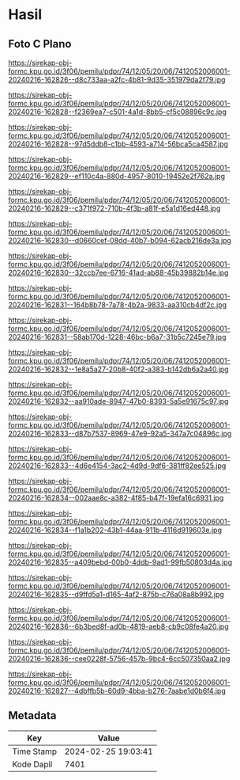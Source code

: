 # Hasil

## Foto C Plano

https://sirekap-obj-formc.kpu.go.id/3f06/pemilu/pdpr/74/12/05/20/06/7412052006001-20240216-162826--d8c733aa-a2fc-4b81-9d35-351979da2f79.jpg

https://sirekap-obj-formc.kpu.go.id/3f06/pemilu/pdpr/74/12/05/20/06/7412052006001-20240216-162828--f2369ea7-c501-4a1d-8bb5-cf5c08896c9c.jpg

https://sirekap-obj-formc.kpu.go.id/3f06/pemilu/pdpr/74/12/05/20/06/7412052006001-20240216-162828--97d5ddb8-c1bb-4593-a714-56bca5ca4587.jpg

https://sirekap-obj-formc.kpu.go.id/3f06/pemilu/pdpr/74/12/05/20/06/7412052006001-20240216-162829--ef110c4a-880d-4957-8010-19452e2f762a.jpg

https://sirekap-obj-formc.kpu.go.id/3f06/pemilu/pdpr/74/12/05/20/06/7412052006001-20240216-162829--c371f972-710b-4f3b-a81f-e5a1d16ed448.jpg

https://sirekap-obj-formc.kpu.go.id/3f06/pemilu/pdpr/74/12/05/20/06/7412052006001-20240216-162830--d0660cef-08dd-40b7-b094-62acb216de3a.jpg

https://sirekap-obj-formc.kpu.go.id/3f06/pemilu/pdpr/74/12/05/20/06/7412052006001-20240216-162830--32ccb7ee-6716-41ad-ab88-45b39882b14e.jpg

https://sirekap-obj-formc.kpu.go.id/3f06/pemilu/pdpr/74/12/05/20/06/7412052006001-20240216-162831--164b8b78-7a78-4b2a-9833-aa310cb4df2c.jpg

https://sirekap-obj-formc.kpu.go.id/3f06/pemilu/pdpr/74/12/05/20/06/7412052006001-20240216-162831--58ab170d-1228-46bc-b6a7-31b5c7245e79.jpg

https://sirekap-obj-formc.kpu.go.id/3f06/pemilu/pdpr/74/12/05/20/06/7412052006001-20240216-162832--1e8a5a27-20b8-40f2-a383-b142db6a2a40.jpg

https://sirekap-obj-formc.kpu.go.id/3f06/pemilu/pdpr/74/12/05/20/06/7412052006001-20240216-162832--aa910ade-8947-47b0-8393-5a5e91675c97.jpg

https://sirekap-obj-formc.kpu.go.id/3f06/pemilu/pdpr/74/12/05/20/06/7412052006001-20240216-162833--d87b7537-8969-47e9-92a5-347a7c04896c.jpg

https://sirekap-obj-formc.kpu.go.id/3f06/pemilu/pdpr/74/12/05/20/06/7412052006001-20240216-162833--4d6e4154-3ac2-4d9d-9df6-381ff82ee525.jpg

https://sirekap-obj-formc.kpu.go.id/3f06/pemilu/pdpr/74/12/05/20/06/7412052006001-20240216-162834--002aae8c-a382-4f85-b47f-19efa16c6931.jpg

https://sirekap-obj-formc.kpu.go.id/3f06/pemilu/pdpr/74/12/05/20/06/7412052006001-20240216-162834--f1a1b202-43b1-44aa-911b-4116d919603e.jpg

https://sirekap-obj-formc.kpu.go.id/3f06/pemilu/pdpr/74/12/05/20/06/7412052006001-20240216-162835--a409bebd-00b0-4ddb-9ad1-99fb50803d4a.jpg

https://sirekap-obj-formc.kpu.go.id/3f06/pemilu/pdpr/74/12/05/20/06/7412052006001-20240216-162835--d9ffd5a1-d165-4af2-875b-c76a08a8b992.jpg

https://sirekap-obj-formc.kpu.go.id/3f06/pemilu/pdpr/74/12/05/20/06/7412052006001-20240216-162836--6b3bed8f-ad0b-4819-aeb8-cb9c08fe4a20.jpg

https://sirekap-obj-formc.kpu.go.id/3f06/pemilu/pdpr/74/12/05/20/06/7412052006001-20240216-162836--cee0228f-5756-457b-9bc4-6cc507350aa2.jpg

https://sirekap-obj-formc.kpu.go.id/3f06/pemilu/pdpr/74/12/05/20/06/7412052006001-20240216-162827--4dbffb5b-60d9-4bba-b276-7aabe1d0b6f4.jpg


## Metadata

| Key        | Value               |
| ---------- | ------------------- |
| Time Stamp | 2024-02-25 19:03:41 |
| Kode Dapil | 7401                |



